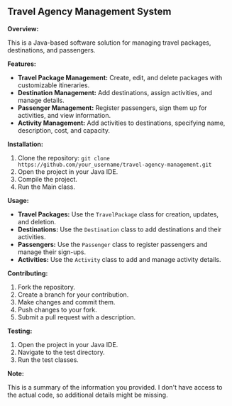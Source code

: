 ## Travel Agency Management System

**Overview:**

This is a Java-based software solution for managing travel packages, destinations, and passengers.

**Features:**

* **Travel Package Management:** Create, edit, and delete packages with customizable itineraries.
* **Destination Management:** Add destinations, assign activities, and manage details.
* **Passenger Management:** Register passengers, sign them up for activities, and view information.
* **Activity Management:** Add activities to destinations, specifying name, description, cost, and capacity.

**Installation:**

1. Clone the repository: `git clone https://github.com/your_username/travel-agency-management.git`
2. Open the project in your Java IDE.
3. Compile the project.
4. Run the Main class.

**Usage:**

* **Travel Packages:** Use the `TravelPackage` class for creation, updates, and deletion.
* **Destinations:** Use the `Destination` class to add destinations and their activities.
* **Passengers:** Use the `Passenger` class to register passengers and manage their sign-ups.
* **Activities:** Use the `Activity` class to add and manage activity details.

**Contributing:**

1. Fork the repository.
2. Create a branch for your contribution.
3. Make changes and commit them.
4. Push changes to your fork.
5. Submit a pull request with a description.

**Testing:**

1. Open the project in your Java IDE.
2. Navigate to the test directory.
3. Run the test classes.

**Note:**

This is a summary of the information you provided. I don't have access to the actual code, so additional details might be missing.


